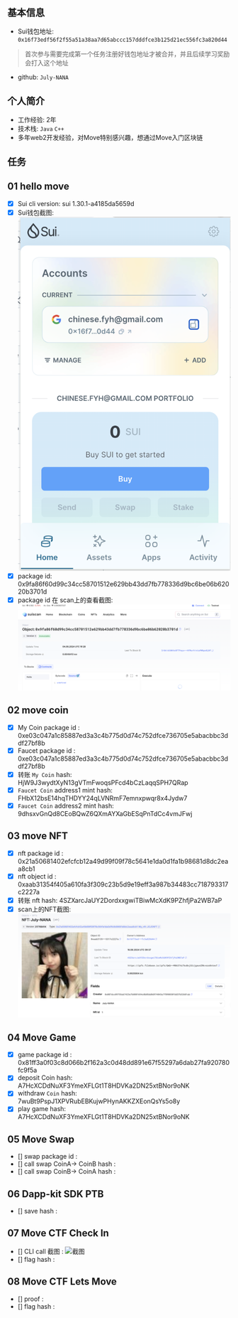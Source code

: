 ## 基本信息
- Sui钱包地址: `0x16f73edf56f2f55a51a38aa7d65abccc157dddfce3b125d21ec556fc3a820d44`
> 首次参与需要完成第一个任务注册好钱包地址才被合并，并且后续学习奖励会打入这个地址
- github: `July-NANA`

## 个人简介
- 工作经验: 2年
- 技术栈: `Java` `C++`
- 多年web2开发经验，对Move特别感兴趣，想通过Move入门区块链


## 任务

##   01 hello move  
- [x] Sui cli version: sui 1.30.1-a4185da5659d
- [x] Sui钱包截图: ![Sui钱包截图](Sui_wallet.png)
- [x] package id: 0x9fa86f60d99c34cc58701512e629bb43dd7fb778336d9bc6be06b62020b3701d
- [x] package id 在 scan上的查看截图:![Scan截图](Package.png)

##   02 move coin
- [x] My Coin package id : 0xe03c047a1c85887ed3a3c4b775d0d74c752dfce736705e5abacbbc3ddf27bf8b
- [x] Faucet package id : 0xe03c047a1c85887ed3a3c4b775d0d74c752dfce736705e5abacbbc3ddf27bf8b
- [x] 转账 `My Coin` hash: HjW9J3wydtXyN13gVTmFwoqsPFcd4bCzLaqqSPH7QRap
- [x] `Faucet Coin` address1 mint hash: FHbX12bsE14hqTHDYY24qLVNRmF7emnxpwqr8x4Jydw7
- [x] `Faucet Coin` address2 mint hash: 9dhsxvGnQd8CEoBQwZ6QXmAYXaGbESqPnTdCc4vmJFwj

##   03 move NFT
- [x] nft package id : 0x21a50681402efcfcb12a49d99f09f78c5641e1da0d1fa1b98681d8dc2eaa8cb1
- [x] nft object id : 0xaab31354f405a610fa3f309c23b5d9e19eff3a987b34483cc718793317c2227a
- [x] 转账 nft  hash: 4SZXarcJaUY2DordxxgwiTBiwMcXdK9PZhfjPa2WB7aP
- [x] scan上的NFT截图:![Scan截图](NFT_image.png)

##   04 Move Game
- [x] game package id : 0x81ff3a0f03c8d066b2f162a3c0d48dd891e67f55297a6dab27fa920780fc9f5a
- [x] deposit Coin hash: A7HcXCDdNuXF3YmeXFLGt1T8HDVKa2DN25xtBNor9oNK
- [x] withdraw `Coin` hash: 7wuBt9PspJ1XPVRubEBKujwPHynAKKZXEonQsYs5o8y
- [x] play game hash: A7HcXCDdNuXF3YmeXFLGt1T8HDVKa2DN25xtBNor9oNK

##   05 Move Swap
- [] swap package id :
- [] call swap CoinA-> CoinB  hash :
- [] call swap CoinB-> CoinA  hash :

##   06 Dapp-kit SDK PTB
- [] save hash :

##   07 Move CTF Check In
- [] CLI call 截图 : ![截图](./images/你的图片地址)
- [] flag hash :

##   08 Move CTF Lets Move
- [] proof : 
- [] flag hash :
